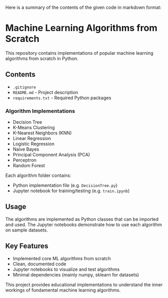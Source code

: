 Here is a summary of the contents of the given code in markdown format:

# Machine Learning Algorithms from Scratch

This repository contains implementations of popular machine learning algorithms from scratch in Python.

## Contents

- `.gitignore`
- `README.md` - Project description
- `requirements.txt` - Required Python packages

### Algorithm Implementations

- Decision Tree
- K-Means Clustering  
- K-Nearest Neighbors (KNN)
- Linear Regression
- Logistic Regression
- Naive Bayes
- Principal Component Analysis (PCA)
- Perceptron
- Random Forest

Each algorithm folder contains:
- Python implementation file (e.g. `DecisionTree.py`)
- Jupyter notebook for training/testing (e.g. `train.ipynb`)

## Usage

The algorithms are implemented as Python classes that can be imported and used. The Jupyter notebooks demonstrate how to use each algorithm on sample datasets.

## Key Features

- Implemented core ML algorithms from scratch
- Clean, documented code
- Jupyter notebooks to visualize and test algorithms
- Minimal dependencies (mainly numpy, sklearn for datasets)

This project provides educational implementations to understand the inner workings of fundamental machine learning algorithms.